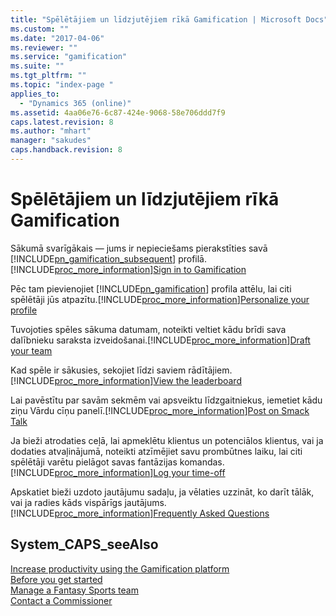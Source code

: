 ```yaml
---
title: "Spēlētājiem un līdzjutējiem rīkā Gamification | Microsoft Docs"
ms.custom: ""
ms.date: "2017-04-06"
ms.reviewer: ""
ms.service: "gamification"
ms.suite: ""
ms.tgt_pltfrm: ""
ms.topic: "index-page "
applies_to: 
  - "Dynamics 365 (online)"
ms.assetid: 4aa06e76-6c87-424e-9068-58e706ddd7f9
caps.latest.revision: 8
ms.author: "mhart"
manager: "sakudes"
caps.handback.revision: 8
---
```

# Spēlētājiem un līdzjutējiem rīkā Gamification
Sākumā svarīgākais — jums ir nepieciešams pierakstīties savā [!INCLUDE[pn_gamification_subsequent](../gamification/includes/pn-gamification-subsequent-md.md)] profilā.[!INCLUDE[proc_more_information](../gamification/includes/proc-more-information-md.md)][Sign in to Gamification](http://msdn.microsoft.com/lv-lv/b3513a9c-ff38-4896-a2ad-afdd08d23135)  
  
 Pēc tam pievienojiet [!INCLUDE[pn_gamification](../gamification/includes/pn-gamification-md.md)] profila attēlu, lai citi spēlētāji jūs atpazītu.[!INCLUDE[proc_more_information](../gamification/includes/proc-more-information-md.md)][Personalize your profile](http://msdn.microsoft.com/lv-lv/ad24354b-84f8-4127-b44c-09f55a0bd4ce)  
  
 Tuvojoties spēles sākuma datumam, noteikti veltiet kādu brīdi sava dalībnieku saraksta izveidošanai.[!INCLUDE[proc_more_information](../gamification/includes/proc-more-information-md.md)][Draft your team](http://msdn.microsoft.com/lv-lv/ce3d8906-0c19-4aac-aba6-e9385a21f18d)  
  
 Kad spēle ir sākusies, sekojiet līdzi saviem rādītājiem.[!INCLUDE[proc_more_information](../gamification/includes/proc-more-information-md.md)][View the leaderboard](http://msdn.microsoft.com/lv-lv/088b9a63-9cda-4e45-80b6-5482ac81147b)  
  
 Lai pavēstītu par savām sekmēm vai apsveiktu līdzgaitniekus, iemetiet kādu ziņu Vārdu cīņu panelī.[!INCLUDE[proc_more_information](../gamification/includes/proc-more-information-md.md)][Post on Smack Talk](http://msdn.microsoft.com/lv-lv/958c8d0d-d57e-492b-bb83-1594c4d1a984)  
  
 Ja bieži atrodaties ceļā, lai apmeklētu klientus un potenciālos klientus, vai ja dodaties atvaļinājumā, noteikti atzīmējiet savu prombūtnes laiku, lai citi spēlētāji varētu pielāgot savas fantāzijas komandas.[!INCLUDE[proc_more_information](../gamification/includes/proc-more-information-md.md)][Log your time\-off](http://msdn.microsoft.com/lv-lv/6f66f024-5c8a-49fa-845e-43f66af19799)  
  
 Apskatiet bieži uzdoto jautājumu sadaļu, ja vēlaties uzzināt, ko darīt tālāk, vai ja radies kāds vispārīgs jautājums.[!INCLUDE[proc_more_information](../gamification/includes/proc-more-information-md.md)][Frequently Asked Questions](http://msdn.microsoft.com/lv-lv/338b81d8-3dc8-4d0a-bfd0-4ac7a3fb71aa)  
  
## System_CAPS_seeAlso  
 [Increase productivity using the Gamification platform](http://msdn.microsoft.com/lv-lv/6a70c280-4e08-4382-bb53-af82d0bfa9fb)   
 [Before you get started](http://msdn.microsoft.com/lv-lv/f37b3fc7-2c99-46ac-aa75-526baac4d434)   
 [Manage a Fantasy Sports team](http://msdn.microsoft.com/lv-lv/ce3d8906-0c19-4aac-aba6-e9385a21f18d)   
 [Contact a Commissioner](http://msdn.microsoft.com/lv-lv/7aa9e7cc-779e-4813-ad81-e1db9ad47871)